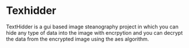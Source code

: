 # Texhidder

TextHidder is a gui based image steanography project in which you can hide any type of data into the image with encrpytion and you can decrypt the data from the encrypted image using the aes algorithm. 
